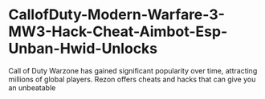 # CallofDuty-Modern-Warfare-3-MW3-Hack-Cheat-Aimbot-Esp-Unban-Hwid-Unlocks
 Call of Duty Warzone has gained significant popularity over time, attracting millions of global players. Rezon offers cheats and hacks that can give you an unbeatable 
